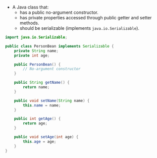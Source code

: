- A Java class that:
    - has a public no-argument constructor.
    - has private properties accessed through public getter and setter methods.
    - should be serializable (implements `java.io.Serializable`).

```java
import java.io.Serializable;

public class PersonBean implements Serializable {
    private String name;
    private int age;

    public PersonBean() {
        // No-argument constructor
    }

    public String getName() {
        return name;
    }

    public void setName(String name) {
        this.name = name;
    }

    public int getAge() {
        return age;
    }

    public void setAge(int age) {
        this.age = age;
    }
}
```
